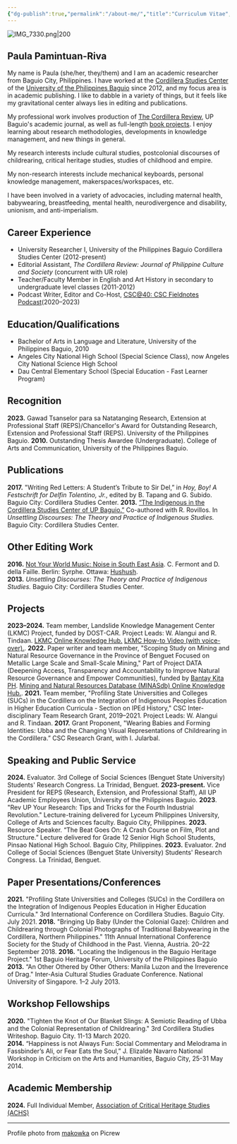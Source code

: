```yaml
---
{"dg-publish":true,"permalink":"/about-me/","title":"Curriculum Vitae","dgShowToc":true}
---
```


![IMG_7330.png|200](/img/user/Extras/IMG_7330.png)
## Paula Pamintuan-Riva 

My name is Paula (she/her, they/them) and I am an academic researcher from Baguio City, Philippines. I have worked at the [Cordillera Studies Center](https://csc3.upb.edu.ph/) of the [University of the Philippines Baguio](https://www.upb.edu.ph/) since 2012, and my focus area is in academic publishing. I like to dabble in a variety of things, but it feels like my gravitational center always lies in editing and publications. 

My professional work involves production of [The Cordillera Review](https://thecordillerareview.upb.edu.ph/), UP Baguio's academic journal, as well as full-length [book projects](https://shopee.ph/cordillera_studies_center). I enjoy learning about research methodologies, developments in knowledge management, and new things in general.

My research interests include cultural studies, postcolonial discourses of childrearing, critical heritage studies, studies of childhood and empire.

My non-research interests include mechanical keyboards, personal knowledge management, makerspaces/workspaces, etc. 

I have been involved in a variety of advocacies, including maternal health, babywearing, breastfeeding, mental health, neurodivergence and disability, unionism, and anti-imperialism.

## Career Experience
- University Researcher I, University of the Philippines Baguio Cordillera Studies Center (2012-present)
- Editorial Assistant, *The Cordillera Review: Journal of Philippine Culture and Society* (concurrent with UR role)
- Teacher/Faculty Member in English and Art History in secondary to undergraduate level classes (2011-2012)
- Podcast Writer, Editor and Co-Host, [CSC@40: CSC Fieldnotes Podcast](https://open.spotify.com/show/2oDR93FhlZ8qDrXzx5qXHt)(2020–2023)
## Education/Qualifications
- Bachelor of Arts in Language and Literature, University of the Philippines Baguio, 2010 
- Angeles City National High School (Special Science Class), now Angeles City National Science High School
- Dau Central Elementary School (Special Education - Fast Learner Program)
## Recognition
**2023.** Gawad Tsanselor para sa Natatanging Research, Extension at Professional Staff (REPS)/Chancellor's Award for Outstanding Research, Extension and Professional Staff (REPS). University of the Philippines Baguio.
**2010.** Outstanding Thesis Awardee (Undergraduate). College of Arts and Communication, University of the Philippines Baguio.
## Publications
**2017.** "Writing Red Letters: A Student’s Tribute to Sir Del,” in _Hoy, Boy! A Festschrift for Delfin Tolentino, Jr._, edited by B. Tapang and G. Subido. Baguio City: Cordillera Studies Center.
**2013.** [“The Indigenous in the Cordillera Studies Center of UP Baguio.”](https://drive.google.com/file/d/1FF2mLJZV4VzSCl3ZmFjBUKxn3MQBjqMg/view?usp=sharing) Co-authored with R. Rovillos. In *Unsettling Discourses: The Theory and Practice of Indigenous Studies.* Baguio City: Cordillera Studies Center.
## Other Editing Work
**2016.** [Not Your World Music: Noise in South East Asia](https://www.academia.edu/28481619/NOT_YOUR_WORLD_MUSIC_Noise_in_South_East_Asia_front_matters_?auto=download). C. Fermont and D. della Faille. Berlin: Syrphe. Ottawa: [Hushush](http://words.hushush.com/).   
**2013.** _Unsettling Discourses: The Theory and Practice of Indigenous Studies._ Baguio City: Cordillera Studies Center.
## Projects
**2023–2024.** Team member, Landslide Knowledge Management Center (LKMC) Project, funded by DOST-CAR. Project Leads: W. Alangui and R. Tindaan. [LKMC Online Knowledge Hub.](https://landslidekm.dostcar.ph/) [LKMC How-to Video (with voice-over).](https://drive.google.com/file/d/15Xf9W-JRf7ZwryKkZn7ZuG_HbIAChQ6l/view?usp=sharing).
**2022.** Paper writer and team member, "Scoping Study on Mining and Natural Resource Governance in the Province of Benguet Focused on Metallic Large Scale and Small-Scale Mining," Part of Project DATA (Deepening Access, Transparency and Accountability to Improve Natural Resource Governance and Empower Communities), funded by [Bantay Kita PH](http://www.bantaykita.ph/). [Mining and Natural Resources Database (MINASdb) Online Knowledge Hub.](https://minasdb.upb.edu.ph/).
**2021.** Team member, "Profiling State Universities and Colleges (SUCs) in the Cordillera on the Integration of Indigenous Peoples Education in Higher Education Curricula - Section on IPEd History," CSC Inter-disciplinary Team Research Grant, 2019–2021. Project Leads: W. Alangui and R. Tindaan.
**2017.** Grant Proponent, "Wearing Babies and Forming Identities: Ubba and the Changing Visual Representations of Childrearing in the Cordillera.” CSC Research Grant, with I. Jularbal. 
## Speaking and Public Service
**2024.** Evaluator. 3rd College of Social Sciences (Benguet State University) Students' Research Congress. La Trinidad, Benguet.
**2023-present.** Vice President for REPS (Research, Extension, and Professional Staff), All UP Academic Employees Union, University of the Philippines Baguio.
**2023**. "Rev UP Your Research: Tips and Tricks for the Fourth Industrial Revolution." Lecture-training delivered for Lyceum Philippines University, College of Arts and Sciences faculty. Baguio City, Philippines.
**2023.** Resource Speaker. “The Beat Goes On: A Crash Course on Film, Plot and Structure.” Lecture delivered for Grade 12 Senior High School Students, Pinsao National High School. Baguio City, Philippines. 
**2023.** Evaluator. 2nd College of Social Sciences (Benguet State University) Students' Research Congress. La Trinidad, Benguet.
## Paper Presentations/Conferences
**2021.** "Profiling State Universities and Colleges (SUCs) in the Cordillera on the Integration of Indigenous Peoples Education in Higher Education Curricula." 3rd International Conference on Cordillera Studies. Baguio City. July 2021.
**2018.** "Bringing Up Baby (Under the Colonial Gaze): Children and Childrearing through Colonial Photographs of Traditional Babywearing in the Cordillera, Northern Philippines." 11th Annual International Conference Society for the Study of Childhood in the Past. Vienna, Austria. 20–22 September 2018.
**2016.** "Locating the Indigenous in the Baguio Heritage Project." 1st Baguio Heritage Forum, University of the Philippines Baguio
**2013.** “An Other Othered by Other Others: Manila Luzon and the Irreverence of Drag." Inter-Asia Cultural Studies Graduate Conference. National University of Singapore. 1–2 July 2013.
## Workshop Fellowships
**2020.** "Tighten the Knot of Our Blanket Slings: A Semiotic Reading of Ubba and the Colonial Representation of Childrearing." 3rd Cordillera Studies Writeshop. Baguio City. 11-13 March 2020.  
**2014.** “Happiness is not Always Fun: Social Commentary and Melodrama in Fassbinder’s Ali, or Fear Eats the Soul,” J. Elizalde Navarro National Workshop in Criticism on the Arts and Humanities, Baguio City, 25-31 May 2014.
 
## Academic Membership
**2024.** Full Individual Member, [Association of Critical Heritage Studies (ACHS)](https://www.criticalheritagestudies.org/membership-directory#!biz/id/6509b0463ac000fa390d9a75)

---
Profile photo from [makowka](https://picrew.me/en/image_maker/644129) on Picrew